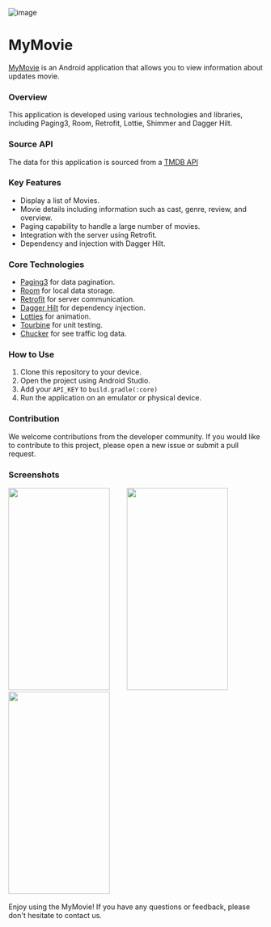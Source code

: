 
![image](https://github.com/tiofani03/my-movie/assets/43690617/a276770e-def5-45fb-9fcc-4473fdf1976a)

# MyMovie
[MyMovie](https://drive.google.com/file/d/1WH0Pym0v3RTbIyC8mW6y7_Y2kPHbuthC/view?usp=sharing) is an Android application that allows you to view information about updates movie.


### Overview
This application is developed using various technologies and libraries, including Paging3, Room, Retrofit, Lottie, Shimmer and Dagger Hilt.

### Source API
The data for this application is sourced from a [TMDB API](https://developer.themoviedb.org/docs/getting-started) 

### Key Features
- Display a list of Movies.
- Movie details including information such as cast, genre, review, and overview.
- Paging capability to handle a large number of movies.
- Integration with the server using Retrofit.
- Dependency and injection with Dagger Hilt.

### Core Technologies
- [Paging3](https://developer.android.com/topic/libraries/architecture/paging/v3-overview) for data pagination.
- [Room](https://developer.android.com/jetpack/androidx/releases/room) for local data storage.
- [Retrofit](https://square.github.io/retrofit/) for server communication.
- [Dagger Hilt](https://dagger.dev/hilt/) for dependency injection.
- [Lotties](https://lottiefiles.com/) for animation.
- [Tourbine](https://github.com/cashapp/turbine) for unit testing.
- [Chucker](https://github.com/ChuckerTeam/chucker) for see traffic log data.

### How to Use
1. Clone this repository to your device.
2. Open the project using Android Studio.
3. Add your `API_KEY` to `build.gradle(:core)`
4. Run the application on an emulator or physical device.


   
### Contribution
We welcome contributions from the developer community. If you would like to contribute to this project, please open a new issue or submit a pull request.

### Screenshots
<img src="https://github.com/tiofani03/my-movie/assets/43690617/e2ccac49-42ff-4728-94e2-1f8112688e26" width="200" height="400" style="margin-right: 30px;"/> 
<img src="https://github.com/tiofani03/my-movie/assets/43690617/d04786a1-2960-4c32-937a-7beec619d076" width="200" height="400" style="margin-right: 30px;"/> 
<img src="https://github.com/tiofani03/my-movie/assets/43690617/dbf26c68-e166-4275-9efd-ba3fe31dd4b8" width="200" height="400" style="margin-right: 10px;"/> 
<br>
<br>
Enjoy using the MyMovie! If you have any questions or feedback, please don't hesitate to contact us.
